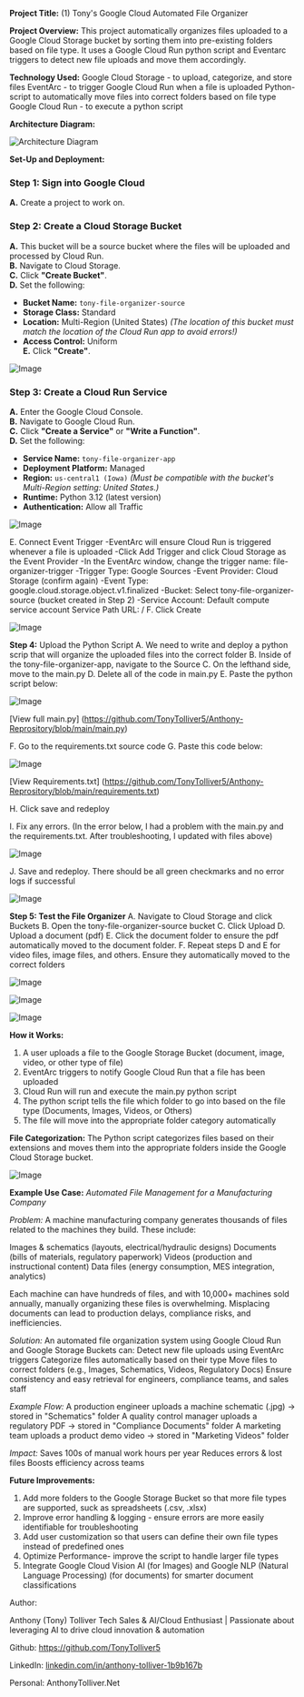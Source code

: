 **Project Title:** 
(1) Tony's Google Cloud Automated File Organizer

**Project Overview:** 
This project automatically organizes files uploaded to a Google Cloud Storage bucket by sorting them into pre-existing folders based on file type. It uses a Google Cloud Run python script and Eventarc triggers to detect new file uploads and move them accordingly.

**Technology Used:** 
Google Cloud Storage - to upload, categorize, and store files
EventArc - to trigger Google Cloud Run when a file is uploaded
Python- script to automatically move files into correct folders based on file type
Google Cloud Run - to execute a python script

**Architecture Diagram:** 

![Architecture Diagram](https://raw.githubusercontent.com/TonyTolliver5/-1-Tony-Google-Cloud-Automated-File-Organizer/main/architecture_file_png.png)

**Set-Up and Deployment:**

### Step 1: Sign into Google Cloud  
**A.** Create a project to work on.

### Step 2: Create a Cloud Storage Bucket  
**A.** This bucket will be a source bucket where the files will be uploaded and processed by Cloud Run.  
**B.** Navigate to Cloud Storage.  
**C.** Click **"Create Bucket"**.  
**D.** Set the following:  
   - **Bucket Name:** `tony-file-organizer-source`  
   - **Storage Class:** Standard  
   - **Location:** Multi-Region (United States) *(The location of this bucket must match the location of the Cloud Run app to avoid errors!)*  
   - **Access Control:** Uniform  
**E.** Click **"Create"**. 

![Image](https://raw.githubusercontent.com/TonyTolliver5/-1-Tony-Google-Cloud-Automated-File-Organizer/refs/heads/main/sep%201_finished%20bucket.png)


### Step 3: Create a Cloud Run Service  
**A.** Enter the Google Cloud Console.  
**B.** Navigate to Google Cloud Run.  
**C.** Click **"Create a Service"** or **"Write a Function"**.  
**D.** Set the following:  
   - **Service Name:** `tony-file-organizer-app`  
   - **Deployment Platform:** Managed  
   - **Region:** `us-central1 (Iowa)` *(Must be compatible with the bucket's Multi-Region setting: United States.)*  
   - **Runtime:** Python 3.12 (latest version)  
   - **Authentication:** Allow all Traffic  



![Image](https://raw.githubusercontent.com/TonyTolliver5/-1-Tony-Google-Cloud-Automated-File-Organizer/refs/heads/main/Cloud_run_service.png)

E. Connect Event Trigger
-EventArc will ensure Cloud Run is triggered whenever a file is uploaded
-Click Add Trigger and click Cloud Storage as the Event Provider
-In the EventArc window, change the trigger name: file-organizer-trigger
-Trigger Type: Google Sources
-Event Provider: Cloud Storage (confirm again)
-Event Type: google.cloud.storage.object.v1.finalized
-Bucket: Select tony-file-organizer-source (bucket created in Step 2)
-Service Account: Default compute service account
Service Path URL: /
F. Click Create

![Image](https://raw.githubusercontent.com/TonyTolliver5/-1-Tony-Google-Cloud-Automated-File-Organizer/refs/heads/main/step%203_completed%20trigger.png)

**Step 4:** Upload the Python Script
A. We need to write and deploy a python scrip that will organize the uploaded files into the correct folder
B. Inside of the tony-file-organizer-app, navigate to the Source
C. On the lefthand side, move to the main.py
D. Delete all of the code in main.py
E. Paste the python script below:

![Image](https://raw.githubusercontent.com/TonyTolliver5/-1-Tony-Google-Cloud-Automated-File-Organizer/refs/heads/main/python_screenshot_script_20.jpg)

[View full main.py] (https://github.com/TonyTolliver5/Anthony-Reprository/blob/main/main.py)

F. Go to the requirements.txt source code
G. Paste this code below:

![Image](https://raw.githubusercontent.com/TonyTolliver5/-1-Tony-Google-Cloud-Automated-File-Organizer/refs/heads/main/requirements_image.jpg)

[View Requirements.txt] (https://github.com/TonyTolliver5/Anthony-Reprository/blob/main/requirements.txt)

H. Click save and redeploy

I. Fix any errors. (In the error below, I had a problem with the main.py and the requirements.txt. After troubleshooting, I updated with files above)


![Image](https://raw.githubusercontent.com/TonyTolliver5/-1-Tony-Google-Cloud-Automated-File-Organizer/refs/heads/main/error.png)


J. Save and redeploy. There should be all green checkmarks and no error logs if successful

![Image](https://raw.githubusercontent.com/TonyTolliver5/-1-Tony-Google-Cloud-Automated-File-Organizer/refs/heads/main/successful_deployment.jpg)

**Step 5: Test the File Organizer**
A. Navigate to Cloud Storage and click Buckets
B. Open the tony-file-organizer-source bucket
C. Click Upload
D. Upload a document (pdf)
E. Click the document folder to ensure the pdf automatically moved to the document folder. 
F. Repeat steps D and E for video files, image files, and others. Ensure they automatically moved to the correct folders



![Image](https://raw.githubusercontent.com/TonyTolliver5/-1-Tony-Google-Cloud-Automated-File-Organizer/refs/heads/main/working_document.png)


![Image](https://raw.githubusercontent.com/TonyTolliver5/-1-Tony-Google-Cloud-Automated-File-Organizer/refs/heads/main/working_image.png)


![Image](https://raw.githubusercontent.com/TonyTolliver5/-1-Tony-Google-Cloud-Automated-File-Organizer/refs/heads/main/working_other.png)

 
**How it Works:**
1. A user uploads a file to the Google Storage Bucket (document, image, video, or other type of file)
2. EventArc triggers to notify Google Cloud Run that a file has been uploaded
3. Cloud Run will run and execute the main.py python script
4. The python script tells the file which folder to go into based on the file type (Documents, Images, Videos, or Others)
5. The file will move into the appropriate folder category automatically 

**File Categorization:**
The Python script categorizes files based on their extensions and moves them into the appropriate folders inside the Google Cloud Storage bucket.

![Image](https://raw.githubusercontent.com/TonyTolliver5/-1-Tony-Google-Cloud-Automated-File-Organizer/refs/heads/main/file_types.jpg)

**Example Use Case:**
_Automated File Management for a Manufacturing Company_

_Problem:_ 
A machine manufacturing company generates thousands of files related to the machines they build. These include:

Images & schematics (layouts, electrical/hydraulic designs)
Documents (bills of materials, regulatory paperwork)
Videos (production and instructional content)
Data files (energy consumption, MES integration, analytics)

Each machine can have hundreds of files, and with 10,000+ machines sold annually, manually organizing these files is overwhelming. Misplacing documents can lead to production delays, compliance risks, and inefficiencies.

_Solution:_
An automated file organization system using Google Cloud Run and Google Storage Buckets can:
Detect new file uploads using EventArc triggers
Categorize files automatically based on their type
Move files to correct folders (e.g., Images, Schematics, Videos, Regulatory Docs)
Ensure consistency and easy retrieval for engineers, compliance teams, and sales staff

_Example Flow:_
A production engineer uploads a machine schematic (.jpg) → stored in "Schematics" folder
A quality control manager uploads a regulatory PDF → stored in "Compliance Documents" folder
A marketing team uploads a product demo video → stored in "Marketing Videos" folder

_Impact:_
Saves 100s of manual work hours per year
Reduces errors & lost files
Boosts efficiency across teams


**Future Improvements:**

1. Add more folders to the Google Storage Bucket so that more file types are supported, suck as spreadsheets (.csv, .xlsx)
2. Improve error handling & logging - ensure errors are more easily identifiable for troubleshooting
3. Add user customization so that users can define their own file types instead of predefined ones
4. Optimize Performance- improve the script to handle larger file types
5. Integrate Google Cloud Vision AI (for Images) and Google NLP (Natural Language Processing) (for documents) for smarter document classifications


Author:

Anthony (Tony) Tolliver
Tech Sales & AI/Cloud Enthusiast | Passionate about leveraging AI to drive cloud innovation & automation

Github: https://github.com/TonyTolliver5

LinkedIn: [linkedin.com/in/anthony-tolliver-1b9b167b](https://www.linkedin.com/in/anthony-tolliver-1b9b167b)

Personal: AnthonyTolliver.Net
